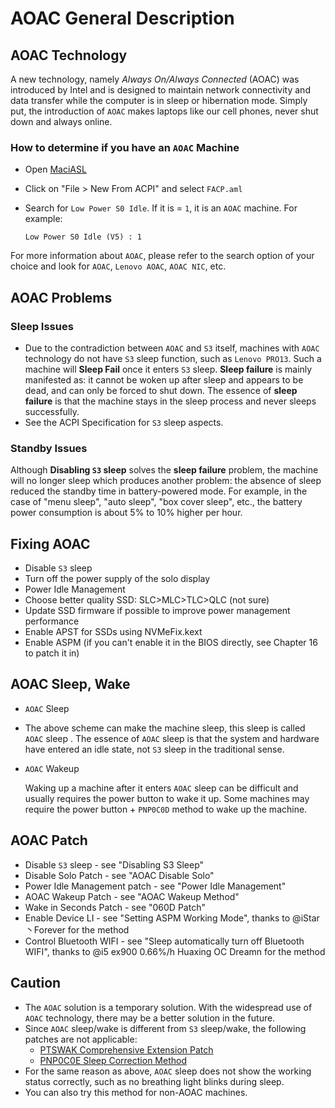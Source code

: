 # AOAC General Description

## AOAC Technology

A new technology, namely *Always On/Always Connected* (AOAC) was introduced by Intel and is designed to maintain network connectivity and data transfer while the computer is in sleep or hibernation mode. Simply put, the introduction of `AOAC` makes laptops like our cell phones, never shut down and always online.

### How to determine if you have an `AOAC` Machine

- Open [MaciASL](https://github.com/acidanthera/MaciASL/releases)
- Click on "File > New From ACPI" and select `FACP.aml`
- Search for `Low Power S0 Idle`. If it is = `1`, it is an `AOAC` machine. For example:

  ```asl
  Low Power S0 Idle (V5) : 1
  ```

For more information about `AOAC`, please refer to the search option of your choice and look for `AOAC`, `Lenovo AOAC`, `AOAC NIC`, etc.

## AOAC Problems

### Sleep Issues

- Due to the contradiction between `AOAC` and `S3` itself, machines with `AOAC` technology do not have `S3` sleep function, such as `Lenovo PRO13`. Such a machine will **Sleep Fail** once it enters `S3` sleep. **Sleep failure** is mainly manifested as: it cannot be woken up after sleep and appears to be dead, and can only be forced to shut down. The essence of **sleep failure** is that the machine stays in the sleep process and never sleeps successfully.
- See the ACPI Specification for `S3` sleep aspects.

### Standby Issues

Although **Disabling `S3` sleep** solves the **sleep failure** problem, the machine will no longer sleep which produces another problem: the absence of sleep reduced the standby time in battery-powered mode. For example, in the case of "menu sleep", "auto sleep", "box cover sleep", etc., the battery power consumption is about 5% to 10% higher per hour.

## Fixing AOAC

- Disable `S3` sleep
- Turn off the power supply of the solo display
- Power Idle Management
- Choose better quality SSD: SLC>MLC>TLC>QLC (not sure)
- Update SSD firmware if possible to improve power management performance
- Enable APST for SSDs using NVMeFix.kext
- Enable ASPM (if you can't enable it in the BIOS directly, see Chapter 16 to patch it in)

## AOAC Sleep, Wake

- `AOAC` Sleep
- The above scheme can make the machine sleep, this sleep is called `AOAC` sleep . The essence of `AOAC` sleep is that the system and hardware have entered an idle state, not `S3` sleep in the traditional sense.

- `AOAC` Wakeup

  Waking up a machine after it enters `AOAC` sleep can be difficult and usually requires the power button to wake it up. Some machines may require the power button + `PNP0C0D` method to wake up the machine.

## AOAC Patch

- Disable `S3` sleep - see "Disabling S3 Sleep"
- Disable Solo Patch - see "AOAC Disable Solo"
- Power Idle Management patch - see "Power Idle Management"
- AOAC Wakeup Patch - see "AOAC Wakeup Method"
- Wake in Seconds Patch - see "060D Patch"
- Enable Device LI - see "Setting ASPM Working Mode", thanks to @iStar丶Forever for the method
- Control Bluetooth WIFI - see "Sleep automatically turn off Bluetooth WIFI", thanks to @i5 ex900 0.66%/h Huaxing OC Dreamn for the method

## Caution

- The `AOAC` solution is a temporary solution. With the widespread use of `AOAC` technology, there may be a better solution in the future.
- Since `AOAC` sleep/wake is different from `S3` sleep/wake, the following patches are not applicable:
  - [PTSWAK Comprehensive Extension Patch](https://github.com/5T33Z0/OC-Little-Translated/tree/main/10.%20PTSWAK%20Sleep%20and%20Wake%20Fix)
  - [PNP0C0E Sleep Correction Method](https://github.com/5T33Z0/OC-Little-Translated/tree/main/11.%20PNP0C0E%20Sleep%20Correction%20Method)
- For the same reason as above, `AOAC` sleep does not show the working status correctly, such as no breathing light blinks during sleep.
- You can also try this method for non-AOAC machines.
